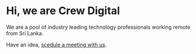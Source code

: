 # Hi, we are Crew Digital


We are a pool of industry leading technology professionals working remote from Sri Lanka.

Have an idea, [scedule a meeting with us](https://calendly.com/crewdigital/30min).



